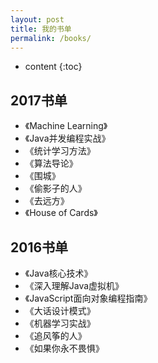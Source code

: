 ```yaml
---
layout: post
title: 我的书单
permalink: /books/
---
```


* content
{:toc}


2017书单
-----------------------------------------------------------------

+ 《Machine Learning》
+ 《Java并发编程实战》
+ 《统计学习方法》
+ 《算法导论》
+ 《围城》
+ 《偷影子的人》
+ 《去远方》
+ 《House of Cards》

2016书单
-----------------------------------------------------------------

+ 《Java核心技术》
+ 《深入理解Java虚拟机》
+ 《JavaScript面向对象编程指南》
+ 《大话设计模式》
+ 《机器学习实战》
+ 《追风筝的人》
+ 《如果你永不畏惧》
